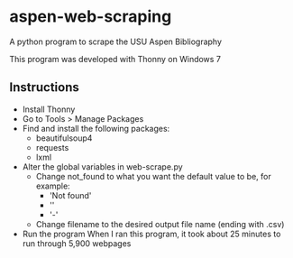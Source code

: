 # aspen-web-scraping
A python program to scrape the USU Aspen Bibliography

This program was developed with Thonny on Windows 7

## Instructions
* Install Thonny
* Go to Tools > Manage Packages
* Find and install the following packages:
  * beautifulsoup4
  * requests
  * lxml
* Alter the global variables in web-scrape.py
  * Change not_found to what you want the default value to be, for example:
    * 'Not found'
    * ''
    * '-'
  * Change filename to the desired output file name (ending with .csv)
* Run the program
When I ran this program, it took about 25 minutes to run through 5,900 webpages